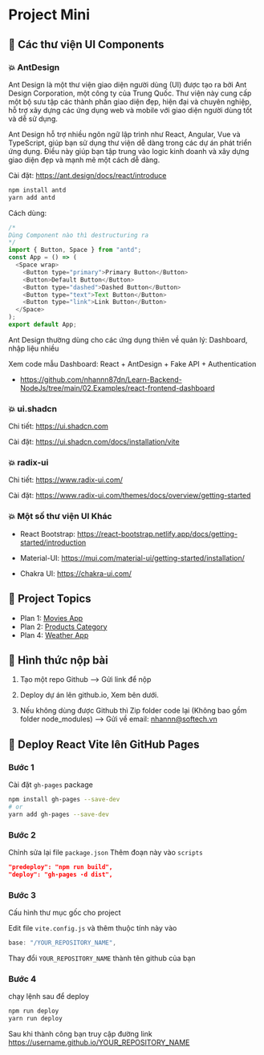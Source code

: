 # Project Mini

## 💛 Các thư viện UI Components

### 💥 AntDesign

Ant Design là một thư viện giao diện người dùng (UI) được tạo ra bởi Ant Design Corporation, một công ty của Trung Quốc. Thư viện này cung cấp một bộ sưu tập các thành phần giao diện đẹp, hiện đại và chuyên nghiệp, hỗ trợ xây dựng các ứng dụng web và mobile với giao diện người dùng tốt và dễ sử dụng.

Ant Design hỗ trợ nhiều ngôn ngữ lập trình như React, Angular, Vue và TypeScript, giúp bạn sử dụng thư viện dễ dàng trong các dự án phát triển ứng dụng. Điều này giúp bạn tập trung vào logic kinh doanh và xây dựng giao diện đẹp và mạnh mẽ một cách dễ dàng.

Cài đặt: https://ant.design/docs/react/introduce

```bash
npm install antd
yarn add antd
```

Cách dùng:

```js
/*
Dùng Component nào thì destructuring ra
*/
import { Button, Space } from "antd";
const App = () => (
  <Space wrap>
    <Button type="primary">Primary Button</Button>
    <Button>Default Button</Button>
    <Button type="dashed">Dashed Button</Button>
    <Button type="text">Text Button</Button>
    <Button type="link">Link Button</Button>
  </Space>
);
export default App;
```

Ant Design thường dùng cho các ứng dụng thiên về quản lý: Dashboard, nhập liệu nhiều

Xem code mẫu Dashboard: React + AntDesign + Fake API + Authentication

- https://github.com/nhannn87dn/Learn-Backend-NodeJs/tree/main/02.Examples/react-frontend-dashboard

### 💥 ui.shadcn

Chi tiết: https://ui.shadcn.com

Cài đặt: https://ui.shadcn.com/docs/installation/vite

### 💥 radix-ui

Chi tiết: https://www.radix-ui.com/

Cài đặt: https://www.radix-ui.com/themes/docs/overview/getting-started

### 💥 Một số thư viện UI Khác

- React Bootstrap: https://react-bootstrap.netlify.app/docs/getting-started/introduction

- Material-UI: https://mui.com/material-ui/getting-started/installation/

- Chakra UI: https://chakra-ui.com/

## 💛 Project Topics

- Plan 1: [Movies App](plan-1.md)
- Plan 2: [Products Category](plan-2.md)
- Plan 4: [Weather App](plan-4.md)

## 💛 Hình thức nộp bài

1. Tạo một repo Github --> Gửi link để nộp

1. Deploy dự án lên github.io, Xem bên dưới.

1. Nếu không dùng được Github thì Zip folder code lại (Không bao gồm folder node_modules) --> Gửi về email: nhannn@softech.vn

## 💛 Deploy React Vite lên GitHub Pages

### Bước 1

Cài đặt `gh-pages` package

```bash
npm install gh-pages --save-dev
# or
yarn add gh-pages --save-dev
```

### Bước 2

Chỉnh sửa lại file `package.json` Thêm đoạn này vào `scripts`

```json
"predeploy": "npm run build",
"deploy": "gh-pages -d dist",
```

### Bước 3

Cấu hình thư mục gốc cho project

Edit file `vite.config.js` và thêm thuộc tính này vào

```js
base: "/YOUR_REPOSITORY_NAME",
```

Thay đổi `YOUR_REPOSITORY_NAME` thành tên github của bạn

### Bước 4

chạy lệnh sau để deploy

```bash
npm run deploy
yarn run deploy
```

Sau khi thành công bạn truy cập đường link https://username.github.io/YOUR_REPOSITORY_NAME
